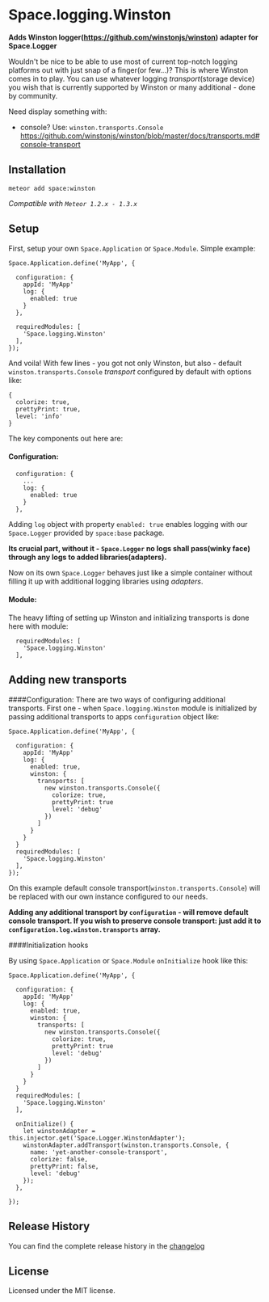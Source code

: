 # Space.logging.Winston
**Adds Winston logger(<https://github.com/winstonjs/winston>) adapter for Space.Logger**

Wouldn't be nice to be able to use most of current top-notch logging platforms out with just snap of a finger(or few...)? This is where Winston comes in to play. You can use whatever logging _transport_(storage device) you wish that is currently supported by Winston or many additional - done by community.

Need display something with:

* console? Use: `winston.transports.Console` <https://github.com/winstonjs/winston/blob/master/docs/transports.md#console-transport>

## Installation
`meteor add space:winston`

*Compatible with `Meteor 1.2.x - 1.3.x`*

## Setup

First, setup your own `Space.Application` or `Space.Module`. Simple example:

```
Space.Application.define('MyApp', {

  configuration: {
    appId: 'MyApp'
    log: {
      enabled: true
    }
  },

  requiredModules: [
    'Space.logging.Winston'
  ],
});
```
And voila! With few lines - you got not only Winston, but also - default `winston.transports.Console` _transport_ configured by default with options like:

```
{
  colorize: true,
  prettyPrint: true,
  level: 'info'
}
```
The key components out here are:

#### Configuration:
```
  configuration: {
    ...
    log: {
      enabled: true
    }
  },
```
Adding `log` object with property `enabled: true` enables logging with our `Space.Logger` provided by `space:base` package.

**Its crucial part, without it - `Space.Logger` no logs shall pass(winky face) through any logs to added libraries(adapters).**

Now on its own `Space.Logger` behaves just like a simple container without filling it up with additional logging libraries using _adapters_.

#### Module:
The heavy lifting of setting up Winston and initializing transports is done here with module:
```
  requiredModules: [
    'Space.logging.Winston'
  ],
```

## Adding new transports

####Configuration:
There are two ways of configuring additional transports. First one - when `Space.logging.Winston` module is initialized by passing additional transports to apps `configuration` object like:

```
Space.Application.define('MyApp', {

  configuration: {
    appId: 'MyApp'
    log: {
      enabled: true,
      winston: {
        transports: [
          new winston.transports.Console({
            colorize: true,
            prettyPrint: true
            level: 'debug'
          })
        ]
      }
    }
  }
  requiredModules: [
    'Space.logging.Winston'
  ],
});
```
On this example default console transport(`winston.transports.Console`) will be replaced with our own instance configured to our needs.

**Adding any additional transport by `configuration` - will remove default console transport. If you wish to preserve console transport: just add it to  `configuration.log.winston.transports` array.**

####Initialization hooks

By using `Space.Application` or `Space.Module` `onInitialize` hook like this:

```
Space.Application.define('MyApp', {

  configuration: {
    appId: 'MyApp'
    log: {
      enabled: true,
      winston: {
        transports: [
          new winston.transports.Console({
            colorize: true,
            prettyPrint: true
            level: 'debug'
          })
        ]
      }
    }
  }
  requiredModules: [
    'Space.logging.Winston'
  ],

  onInitialize() {
    let winstonAdapter = this.injector.get('Space.Logger.WinstonAdapter');
    winstonAdapter.addTransport(winston.transports.Console, {
      name: 'yet-another-console-transport',
      colorize: false,
      prettyPrint: false,
      level: 'debug'
    });
  },

});
```

## Release History
You can find the complete release history in the
[changelog](https://github.com/meteor-space/winston/blob/master/CHANGELOG.md)

## License
Licensed under the MIT license.